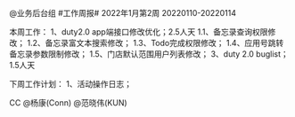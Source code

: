 @业务后台组 #工作周报#
2022年1月第2周 20220110-20220114

本周工作：
1、duty2.0 app端接口修改优化；2.5人天
1.1、备忘录查询权限修改；
1.2、备忘录富文本搜索修改；
1.3、Todo完成权限修改；
1.4、应用号跳转备忘录参数限制修改；
1.5、门店默认范围用户列表修改；
3、duty 2.0 buglist；1.5人天

下周工作计划：
1、活动操作日志；

CC @杨康(Conn) @范晓伟(KUN)